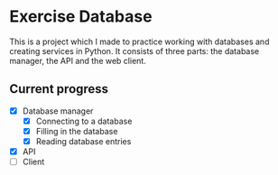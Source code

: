 # Exercise Database

This is a project which I made to practice working with databases and creating services in Python. It consists of three parts: the database manager, the API and the web client.

## Current progress

- [X] Database manager
    * [X] Connecting to a database
    * [X] Filling in the database
    * [X] Reading database entries
- [X] API
- [ ] Client

